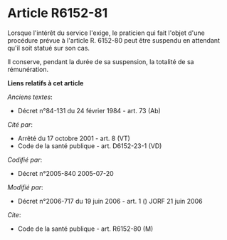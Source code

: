 # Article R6152-81

Lorsque l'intérêt du service l'exige, le praticien qui fait l'objet d'une procédure prévue à l'article R. 6152-80 peut être
suspendu en attendant qu'il soit statué sur son cas.

Il conserve, pendant la durée de sa suspension, la totalité de sa rémunération.

**Liens relatifs à cet article**

_Anciens textes_:

  - Décret n°84-131 du 24 février 1984 - art. 73 (Ab)

_Cité par_:

  - Arrêté du 17 octobre 2001 - art. 8 (VT)
  - Code de la santé publique - art. D6152-23-1 (VD)

_Codifié par_:

  - Décret n°2005-840 2005-07-20

_Modifié par_:

  - Décret n°2006-717 du 19 juin 2006 - art. 1 () JORF 21 juin 2006

_Cite_:

  - Code de la santé publique - art. R6152-80 (M)
